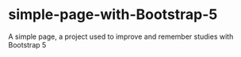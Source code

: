 # simple-page-with-Bootstrap-5
 A simple page, a project used to improve and remember studies with Bootstrap 5
